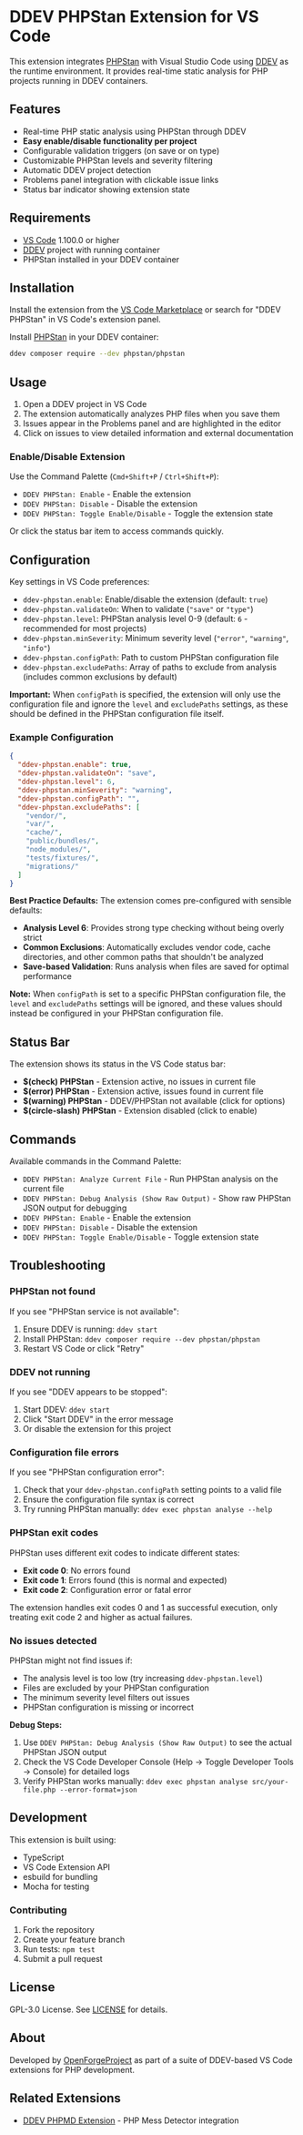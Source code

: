 # DDEV PHPStan Extension for VS Code

This extension integrates [PHPStan](https://phpstan.org/) with Visual Studio Code using [DDEV](https://ddev.com/) as the runtime environment. It provides real-time static analysis for PHP projects running in DDEV containers.

## Features

- Real-time PHP static analysis using PHPStan through DDEV
- **Easy enable/disable functionality per project**
- Configurable validation triggers (on save or on type)
- Customizable PHPStan levels and severity filtering
- Automatic DDEV project detection
- Problems panel integration with clickable issue links
- Status bar indicator showing extension state

## Requirements

- [VS Code](https://code.visualstudio.com/) 1.100.0 or higher
- [DDEV](https://github.com/ddev/ddev) project with running container
- PHPStan installed in your DDEV container

## Installation

Install the extension from the [VS Code Marketplace](https://marketplace.visualstudio.com/items?itemName=OpenForgeProject.vscode-ddev-phpstan) or search for "DDEV PHPStan" in VS Code's extension panel.

Install [PHPStan](https://github.com/phpstan/phpstan) in your DDEV container:
```bash
ddev composer require --dev phpstan/phpstan
```

## Usage

1. Open a DDEV project in VS Code
2. The extension automatically analyzes PHP files when you save them
3. Issues appear in the Problems panel and are highlighted in the editor
4. Click on issues to view detailed information and external documentation

### Enable/Disable Extension

Use the Command Palette (`Cmd+Shift+P` / `Ctrl+Shift+P`):
- `DDEV PHPStan: Enable` - Enable the extension
- `DDEV PHPStan: Disable` - Disable the extension
- `DDEV PHPStan: Toggle Enable/Disable` - Toggle the extension state

Or click the status bar item to access commands quickly.

## Configuration

Key settings in VS Code preferences:

- `ddev-phpstan.enable`: Enable/disable the extension (default: `true`)
- `ddev-phpstan.validateOn`: When to validate (`"save"` or `"type"`)
- `ddev-phpstan.level`: PHPStan analysis level 0-9 (default: `6` - recommended for most projects)
- `ddev-phpstan.minSeverity`: Minimum severity level (`"error"`, `"warning"`, `"info"`)
- `ddev-phpstan.configPath`: Path to custom PHPStan configuration file
- `ddev-phpstan.excludePaths`: Array of paths to exclude from analysis (includes common exclusions by default)

**Important:** When `configPath` is specified, the extension will only use the configuration file and ignore the `level` and `excludePaths` settings, as these should be defined in the PHPStan configuration file itself.

### Example Configuration

```json
{
  "ddev-phpstan.enable": true,
  "ddev-phpstan.validateOn": "save",
  "ddev-phpstan.level": 6,
  "ddev-phpstan.minSeverity": "warning",
  "ddev-phpstan.configPath": "",
  "ddev-phpstan.excludePaths": [
    "vendor/",
    "var/",
    "cache/",
    "public/bundles/",
    "node_modules/",
    "tests/fixtures/",
    "migrations/"
  ]
}
```

**Best Practice Defaults:** The extension comes pre-configured with sensible defaults:
- **Analysis Level 6**: Provides strong type checking without being overly strict
- **Common Exclusions**: Automatically excludes vendor code, cache directories, and other common paths that shouldn't be analyzed
- **Save-based Validation**: Runs analysis when files are saved for optimal performance

**Note:** When `configPath` is set to a specific PHPStan configuration file, the `level` and `excludePaths` settings will be ignored, and these values should instead be configured in your PHPStan configuration file.

## Status Bar

The extension shows its status in the VS Code status bar:

- **$(check) PHPStan** - Extension active, no issues in current file
- **$(error) PHPStan** - Extension active, issues found in current file
- **$(warning) PHPStan** - DDEV/PHPStan not available (click for options)
- **$(circle-slash) PHPStan** - Extension disabled (click to enable)

## Commands

Available commands in the Command Palette:

- `DDEV PHPStan: Analyze Current File` - Run PHPStan analysis on the current file
- `DDEV PHPStan: Debug Analysis (Show Raw Output)` - Show raw PHPStan JSON output for debugging
- `DDEV PHPStan: Enable` - Enable the extension
- `DDEV PHPStan: Disable` - Disable the extension
- `DDEV PHPStan: Toggle Enable/Disable` - Toggle extension state

## Troubleshooting

### PHPStan not found

If you see "PHPStan service is not available":

1. Ensure DDEV is running: `ddev start`
2. Install PHPStan: `ddev composer require --dev phpstan/phpstan`
3. Restart VS Code or click "Retry"

### DDEV not running

If you see "DDEV appears to be stopped":

1. Start DDEV: `ddev start`
2. Click "Start DDEV" in the error message
3. Or disable the extension for this project

### Configuration file errors

If you see "PHPStan configuration error":

1. Check that your `ddev-phpstan.configPath` setting points to a valid file
2. Ensure the configuration file syntax is correct
3. Try running PHPStan manually: `ddev exec phpstan analyse --help`

### PHPStan exit codes

PHPStan uses different exit codes to indicate different states:
- **Exit code 0**: No errors found
- **Exit code 1**: Errors found (this is normal and expected)
- **Exit code 2**: Configuration error or fatal error

The extension handles exit codes 0 and 1 as successful execution, only treating exit code 2 and higher as actual failures.

### No issues detected

PHPStan might not find issues if:

- The analysis level is too low (try increasing `ddev-phpstan.level`)
- Files are excluded by your PHPStan configuration
- The minimum severity level filters out issues
- PHPStan configuration is missing or incorrect

**Debug Steps:**
1. Use `DDEV PHPStan: Debug Analysis (Show Raw Output)` to see the actual PHPStan JSON output
2. Check the VS Code Developer Console (Help → Toggle Developer Tools → Console) for detailed logs
3. Verify PHPStan works manually: `ddev exec phpstan analyse src/your-file.php --error-format=json`

## Development

This extension is built using:

- TypeScript
- VS Code Extension API
- esbuild for bundling
- Mocha for testing

### Contributing

1. Fork the repository
2. Create your feature branch
3. Run tests: `npm test`
4. Submit a pull request

## License

GPL-3.0 License. See [LICENSE](LICENSE) for details.

## About

Developed by [OpenForgeProject](https://github.com/OpenForgeProject) as part of a suite of DDEV-based VS Code extensions for PHP development.

## Related Extensions

- [DDEV PHPMD Extension](https://marketplace.visualstudio.com/items?itemName=OpenForgeProject.vscode-ddev-phpmd) - PHP Mess Detector integration
